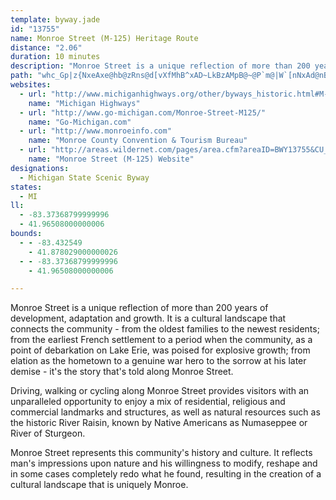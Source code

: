 ```yaml
---
template: byway.jade
id: "13755"
name: Monroe Street (M-125) Heritage Route
distance: "2.06"
duration: 10 minutes
description: "Monroe Street is a unique reflection of more than 200 years of development, adaptation and growth. It is a cultural landscape that connects the community - from the oldest families to the newest residents; from the earliest French settlement to a period when the community, as a point of debarkation on Lake Erie, was poised for explosive growth; from elation as the hometown to a genuine war hero to the sorrow at his later demise - it's the story that's told along Monroe Street.\r\n\r\nDriving, walking or cycling along Monroe Street provides visitors with an unparalleled opportunity to enjoy a mix of\r\nresidential, religious and commercial landmarks and structures, as well as natural resources such as the historic River Raisin, known by Native Americans as Numaseppee or River of Sturgeon.\r\n\r\nMonroe Street represents this community's history and culture. It reflects man's impressions upon nature and his willingness to modify, reshape and in some cases completely redo what he found, resulting in the creation of a cultural landscape that is uniquely Monroe."
path: "whc_Gp|z{NxeAxe@hb@zRns@d[vXfMhB^xAD~LkBzAMpB@~@P`m@|W`[nNxAd@nB`@bAh@rGfEti@hc@nCnCxDbDl\\tW~U~Rfn@~f@bOdM`k@td@tCxCfClD|KtPfD`G"
websites:
  - url: "http://www.michiganhighways.org/other/byways_historic.html#M-125Historic"
    name: "Michigan Highways"
  - url: "http://www.go-michigan.com/Monroe-Street-M125/"
    name: "Go-Michigan.com"
  - url: "http://www.monroeinfo.com"
    name: "Monroe County Convention & Tourism Bureau"
  - url: "http://areas.wildernet.com/pages/area.cfm?areaID=BWY13755&CU_ID=165"
    name: "Monroe Street (M-125) Website"
designations:
  - Michigan State Scenic Byway
states:
  - MI
ll:
  - -83.37368799999996
  - 41.96508000000006
bounds:
  - - -83.432549
    - 41.878029000000026
  - - -83.37368799999996
    - 41.96508000000006

---
```


Monroe Street is a unique reflection of more than 200 years of development, adaptation and growth. It is a cultural landscape that connects the community - from the oldest families to the newest residents; from the earliest French settlement to a period when the community, as a point of debarkation on Lake Erie, was poised for explosive growth; from elation as the hometown to a genuine war hero to the sorrow at his later demise - it's the story that's told along Monroe Street.

Driving, walking or cycling along Monroe Street provides visitors with an unparalleled opportunity to enjoy a mix of
residential, religious and commercial landmarks and structures, as well as natural resources such as the historic River Raisin, known by Native Americans as Numaseppee or River of Sturgeon.

Monroe Street represents this community's history and culture. It reflects man's impressions upon nature and his willingness to modify, reshape and in some cases completely redo what he found, resulting in the creation of a cultural landscape that is uniquely Monroe.